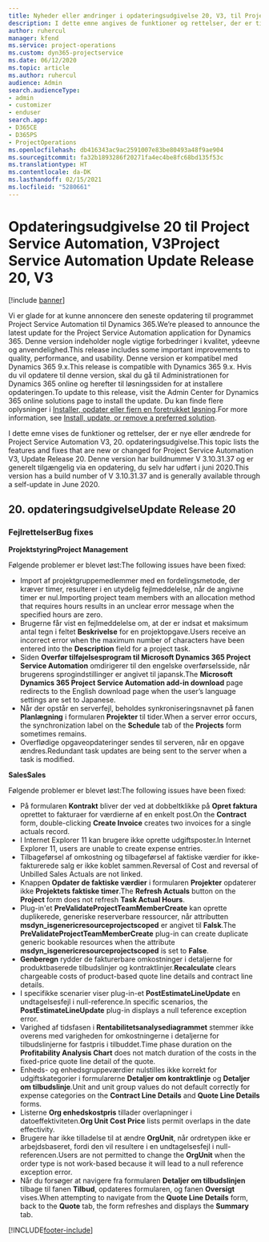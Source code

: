 ```yaml
---
title: Nyheder eller ændringer i opdateringsudgivelse 20, V3, til Project Service Automation
description: I dette emne angives de funktioner og rettelser, der er tilgængelige i opdateringsudgivelse 20 til Project Service Automation, V3
author: ruhercul
manager: kfend
ms.service: project-operations
ms.custom: dyn365-projectservice
ms.date: 06/12/2020
ms.topic: article
ms.author: ruhercul
audience: Admin
search.audienceType:
- admin
- customizer
- enduser
search.app:
- D365CE
- D365PS
- ProjectOperations
ms.openlocfilehash: db416343ac9ac2591007e83be80493a48f9ae904
ms.sourcegitcommit: fa32b1893286f20271fa4ec4be8fc68bd135f53c
ms.translationtype: HT
ms.contentlocale: da-DK
ms.lasthandoff: 02/15/2021
ms.locfileid: "5280661"
---
```

# <a name="project-service-automation-update-release-20-v3"></a><span data-ttu-id="22f94-103">Opdateringsudgivelse 20 til Project Service Automation, V3</span><span class="sxs-lookup"><span data-stu-id="22f94-103">Project Service Automation Update Release 20, V3</span></span>

[!include [banner](../includes/psa-now-project-operations.md)]

<span data-ttu-id="22f94-104">Vi er glade for at kunne annoncere den seneste opdatering til programmet Project Service Automation til Dynamics 365.</span><span class="sxs-lookup"><span data-stu-id="22f94-104">We’re pleased to announce the latest update for the Project Service Automation application for Dynamics 365.</span></span> <span data-ttu-id="22f94-105">Denne version indeholder nogle vigtige forbedringer i kvalitet, ydeevne og anvendelighed.</span><span class="sxs-lookup"><span data-stu-id="22f94-105">This release includes some important improvements to quality, performance, and usability.</span></span> <span data-ttu-id="22f94-106">Denne version er kompatibel med Dynamics 365 9.x.</span><span class="sxs-lookup"><span data-stu-id="22f94-106">This release is compatible with Dynamics 365 9.x.</span></span> <span data-ttu-id="22f94-107">Hvis du vil opdatere til denne version, skal du gå til Administrationen for Dynamics 365 online og herefter til løsningssiden for at installere opdateringen.</span><span class="sxs-lookup"><span data-stu-id="22f94-107">To update to this release, visit the Admin Center for Dynamics 365 online solutions page to install the update.</span></span> <span data-ttu-id="22f94-108">Du kan finde flere oplysninger i [Installer, opdater eller fjern en foretrukket løsning](https://docs.microsoft.com/power-platform/admin/install-remove-preferred-solution).</span><span class="sxs-lookup"><span data-stu-id="22f94-108">For more information, see [Install, update, or remove a preferred solution](https://docs.microsoft.com/power-platform/admin/install-remove-preferred-solution).</span></span>

<span data-ttu-id="22f94-109">I dette emne vises de funktioner og rettelser, der er nye eller ændrede for Project Service Automation V3, 20. opdateringsudgivelse.</span><span class="sxs-lookup"><span data-stu-id="22f94-109">This topic lists the features and fixes that are new or changed for Project Service Automation V3, Update Release 20.</span></span> <span data-ttu-id="22f94-110">Denne version har buildnummer V 3.10.31.37 og er generelt tilgængelig via en opdatering, du selv har udført i juni 2020.</span><span class="sxs-lookup"><span data-stu-id="22f94-110">This version has a build number of V 3.10.31.37 and is generally available through a self-update in June 2020.</span></span>

## <a name="update-release-20"></a><span data-ttu-id="22f94-111">20. opdateringsudgivelse</span><span class="sxs-lookup"><span data-stu-id="22f94-111">Update Release 20</span></span>

### <a name="bug-fixes"></a><span data-ttu-id="22f94-112">Fejlrettelser</span><span class="sxs-lookup"><span data-stu-id="22f94-112">Bug fixes</span></span>

<span data-ttu-id="22f94-113">**Projektstyring**</span><span class="sxs-lookup"><span data-stu-id="22f94-113">**Project Management**</span></span>

<span data-ttu-id="22f94-114">Følgende problemer er blevet løst:</span><span class="sxs-lookup"><span data-stu-id="22f94-114">The following issues have been fixed:</span></span>

- <span data-ttu-id="22f94-115">Import af projektgruppemedlemmer med en fordelingsmetode, der kræver timer, resulterer i en utydelig fejlmeddelelse, når de angivne timer er nul.</span><span class="sxs-lookup"><span data-stu-id="22f94-115">Importing project team members with an allocation method that requires hours results in an unclear error message when the specified hours are zero.</span></span>
- <span data-ttu-id="22f94-116">Brugerne får vist en fejlmeddelelse om, at der er indsat et maksimum antal tegn i feltet **Beskrivelse** for en projektopgave.</span><span class="sxs-lookup"><span data-stu-id="22f94-116">Users receive an incorrect error when the maximum number of characters have been entered into the **Description** field for a project task.</span></span>
- <span data-ttu-id="22f94-117">Siden **Overfør tilføjelsesprogram til Microsoft Dynamics 365 Project Service Automation** omdirigerer til den engelske overførselsside, når brugerens sprogindstillinger er angivet til japansk.</span><span class="sxs-lookup"><span data-stu-id="22f94-117">The **Microsoft Dynamics 365 Project Service Automation add-in download** page redirects to the English download page when the user’s language settings are set to Japanese.</span></span>
- <span data-ttu-id="22f94-118">Når der opstår en serverfejl, beholdes synkroniseringsnavnet på fanen **Planlægning** i formularen **Projekter** til tider.</span><span class="sxs-lookup"><span data-stu-id="22f94-118">When a server error occurs, the synchronization label on the **Schedule** tab of the **Projects** form sometimes remains.</span></span>
- <span data-ttu-id="22f94-119">Overflødige opgaveopdateringer sendes til serveren, når en opgave ændres.</span><span class="sxs-lookup"><span data-stu-id="22f94-119">Redundant task updates are being sent to the server when a task is modified.</span></span>

<span data-ttu-id="22f94-120">**Sales**</span><span class="sxs-lookup"><span data-stu-id="22f94-120">**Sales**</span></span>

<span data-ttu-id="22f94-121">Følgende problemer er blevet løst:</span><span class="sxs-lookup"><span data-stu-id="22f94-121">The following issues have been fixed:</span></span>

- <span data-ttu-id="22f94-122">På formularen **Kontrakt** bliver der ved at dobbeltklikke på **Opret faktura** oprettet to fakturaer for værdierne af en enkelt post.</span><span class="sxs-lookup"><span data-stu-id="22f94-122">On the **Contract** form, double-clicking **Create Invoice** creates two invoices for a single actuals record.</span></span>
- <span data-ttu-id="22f94-123">I Internet Explorer 11 kan brugere ikke oprette udgiftsposter.</span><span class="sxs-lookup"><span data-stu-id="22f94-123">In Internet Explorer 11, users are unable to create expense entries.</span></span>
- <span data-ttu-id="22f94-124">Tilbageførsel af omkostning og tilbageførsel af faktiske værdier for ikke-fakturerede salg er ikke koblet sammen.</span><span class="sxs-lookup"><span data-stu-id="22f94-124">Reversal of Cost and reversal of Unbilled Sales Actuals are not linked.</span></span>
- <span data-ttu-id="22f94-125">Knappen **Opdater de faktiske værdier** i formularen **Projekter** opdaterer ikke **Projektets faktiske timer**.</span><span class="sxs-lookup"><span data-stu-id="22f94-125">The **Refresh Actuals** button on the **Project** form does not refresh **Task Actual Hours**.</span></span>
- <span data-ttu-id="22f94-126">Plug-in'et **PreValidateProjectTeamMemberCreate** kan oprette duplikerede, generiske reserverbare ressourcer, når attributten **msdyn_isgenericresourceprojectscoped** er angivet til **Falsk**.</span><span class="sxs-lookup"><span data-stu-id="22f94-126">The **PreValidateProjectTeamMemberCreate** plug-in can create duplicate generic bookable resources when the attribute **msdyn_isgenericresourceprojectscoped** is set to **False**.</span></span>
- <span data-ttu-id="22f94-127">**Genberegn** rydder de fakturerbare omkostninger i detaljerne for produktbaserede tilbudslinjer og kontraktlinjer.</span><span class="sxs-lookup"><span data-stu-id="22f94-127">**Recalculate** clears chargeable costs of product-based quote line details and contract line details.</span></span>
- <span data-ttu-id="22f94-128">I specifikke scenarier viser plug-in-et **PostEstimateLineUpdate** en undtagelsesfejl i null-reference.</span><span class="sxs-lookup"><span data-stu-id="22f94-128">In specific scenarios, the **PostEstimateLineUpdate** plug-in displays a null teference exception error.</span></span>
- <span data-ttu-id="22f94-129">Varighed af tidsfasen i **Rentabilitetsanalysediagrammet** stemmer ikke overens med varigheden for omkostningerne i detaljerne for tilbudslinjerne for fastpris i tilbuddet.</span><span class="sxs-lookup"><span data-stu-id="22f94-129">Time phase duration on the **Profitability Analysis Chart** does not match duration of the costs in the fixed-price quote line detail of the quote.</span></span>
- <span data-ttu-id="22f94-130">Enheds- og enhedsgruppeværdier nulstilles ikke korrekt for udgiftskategorier i formularerne **Detaljer om kontraktlinje** og **Detaljer om tilbudslinje**.</span><span class="sxs-lookup"><span data-stu-id="22f94-130">Unit and unit group values do not default correctly for expense categories on the **Contract Line Details** and **Quote Line Details** forms.</span></span>
- <span data-ttu-id="22f94-131">Listerne **Org enhedskostpris** tillader overlapninger i datoeffektiviteten.</span><span class="sxs-lookup"><span data-stu-id="22f94-131">**Org Unit Cost Price** lists permit overlaps in the date effectivity.</span></span>
- <span data-ttu-id="22f94-132">Brugere har ikke tilladelse til at ændre **OrgUnit**, når ordretypen ikke er arbejdsbaseret, fordi den vil resultere i en undtagelsesfejl i null-referencen.</span><span class="sxs-lookup"><span data-stu-id="22f94-132">Users are not permitted to change the **OrgUnit** when the order type is not work-based because it will lead to a null reference exception error.</span></span>
- <span data-ttu-id="22f94-133">Når du forsøger at navigere fra formularen **Detaljer om tilbudslinjen** tilbage til fanen **Tilbud**, opdateres formularen, og fanen **Oversigt** vises.</span><span class="sxs-lookup"><span data-stu-id="22f94-133">When attempting to navigate from the **Quote Line Details** form, back to the **Quote** tab, the form refreshes and displays the **Summary** tab.</span></span>


[!INCLUDE[footer-include](../includes/footer-banner.md)]